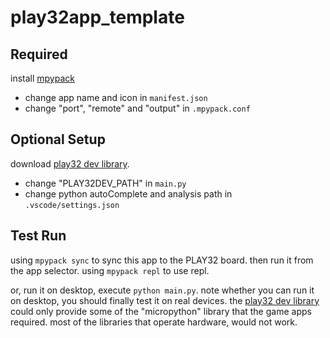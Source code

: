 # play32app_template

## Required 
install [mpypack](https://github.com/Dreagonmon/mpypack)
- change app name and icon in ``` manifest.json ```
- change "port", "remote" and "output" in ``` .mpypack.conf ```

## Optional Setup
download [play32 dev library](https://github.com/Icy-Rime/play32-dev).

- change "PLAY32DEV_PATH" in ``` main.py ```
- change python autoComplete and analysis path in ``` .vscode/settings.json ```

## Test Run
using ``` mpypack sync ``` to sync this app to the PLAY32 board. then run it from the app selector. using ``` mpypack repl ``` to use repl.

or, run it on desktop, execute ``` python main.py ```. note whether you can run it on desktop, you should finally test it on real devices. the [play32 dev library](https://github.com/Icy-Rime/play32-dev) could only provide some of the "micropython" library that the game apps required. most of the libraries that operate hardware, would not work.
